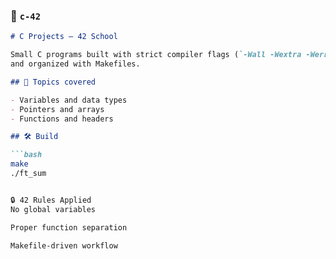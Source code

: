 ### 🔹 `c-42`

```markdown
# C Projects – 42 School

Small C programs built with strict compiler flags (`-Wall -Wextra -Werror`)  
and organized with Makefiles.

## 🧱 Topics covered

- Variables and data types
- Pointers and arrays
- Functions and headers

## 🛠️ Build

```bash
make
./ft_sum


🔒 42 Rules Applied
No global variables

Proper function separation

Makefile-driven workflow

